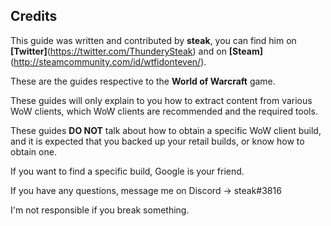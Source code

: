 ## Credits

This guide was written and contributed by **steak**, you can find him on **[Twitter]**(https://twitter.com/ThunderySteak) and on **[Steam]**(http://steamcommunity.com/id/wtfidonteven/).

These are the guides respective to the **World of Warcraft** game. 

These guides will only explain to you how to extract content from various WoW clients, which WoW clients are recommended and the required tools.

These guides **DO NOT** talk about how to obtain a specific WoW client build, and it is expected that you backed up your retail builds, or know how to obtain one. 

If you want to find a specific build, Google is your friend.

If you have any questions, message me on Discord -> steak#3816 

I'm not responsible if you break something.

